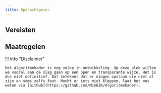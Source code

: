```yaml
---
title: Opdrachtgever
---
```


## Vereisten

<!-- list_vereisten rollen/opdrachtgever -->

## Maatregelen

<!-- list_maatregelen rollen/opdrachtgever -->

!!! info "Disclaimer"

    Het Algoritmekader is nog volop in ontwikkeling. Op deze plek willen we vooral aan de slag gaan op een open en transparante wijze. Het is dus niet definitief. Dat betekent dat er dingen opstaan die niet af zijn en soms zelfs fout. Mocht er iets niet kloppen, laat het ons weten via [GitHub](https://github.com/MinBZK/Algoritmekader).